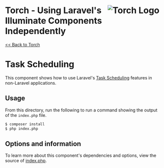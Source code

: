# <img src="../../torch-logo.png" alt="Torch Logo" align="right">Torch - Using Laravel's Illuminate Components Independently

[&lt;&lt; Back to Torch](../../readme.md)

# Task Scheduling

This component shows how to use Laravel's [Task Scheduling](https://laravel.com/docs/9.x/scheduling) features in non-Laravel applications.

## Usage

From this directory, run the following to run a command showing the output of the `index.php` file.

```bash
$ composer install
$ php index.php
```

## Options and information

To learn more about this component's dependencies and options, view the source of [index.php](index.php).
